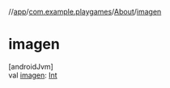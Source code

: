 //[app](../../../index.md)/[com.example.playgames](../index.md)/[About](index.md)/[imagen](imagen.md)

# imagen

[androidJvm]\
val [imagen](imagen.md): [Int](https://kotlinlang.org/api/latest/jvm/stdlib/kotlin/-int/index.html)
